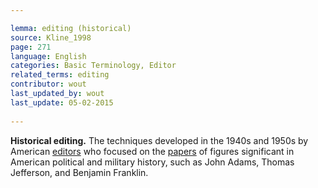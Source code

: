 ```yaml
---

lemma: editing (historical)
source: Kline_1998
page: 271 
language: English
categories: Basic Terminology, Editor
related_terms: editing
contributor: wout
last_updated_by: wout
last_update: 05-02-2015
        
---
```


**Historical editing.** The techniques developed in the 1940s and 1950s by American [editors](editor.html) who focused on the [papers](papers.html) of figures significant in American political and military history, such as John Adams, Thomas Jefferson, and Benjamin Franklin.

